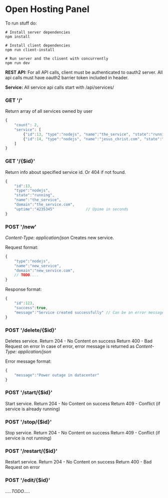 # Open Hosting Panel

To run stuff do:

```
# Install server dependencies
npm install

# Install client dependencies
npm run client-install

# Run server and the clisent with concurrently
npm run dev

```


**REST API:**
For all API calls, client must be authenticated to oauth2 server.
All api calls must have oauth2 barrier token included in header.

**Service:**
All service api calls start with /api/services/

### GET '/'
Return array of all services owned by user
```javascript
{
    "count": 2,
    "service": [
        {"id":13, "type":"nodejs", "name":"the_service", "state":"running"},
        {"id":14, "type":"nodejs", "name":"jesus_christ.com", "state":"stopped"}
    ]
}
```

### GET '/{$id}'
Return info about specified service id. Or 404 if not found.

```javascript
{
    "id":13,
    "type":"nodejs", 
    "state":"running",
    "name":"the_service",
    "domain":"the_service.com",
    "uptime":"4235345"              // Upime in seconds
}
```

### POST '/new'
*Content-Type: application/json*
Creates new service. 

Request format:
```javascript
{
    "type":"nodejs", 
    "name":"new_service",
    "domain":"new_service.com",
    // TODO....
}
```

Response format:
```javascript
{
    "id":123,
    "success":true,
    "message":"Service created successfully" // Can be an error message
}
```

### POST '/delete/{$id}'
Deletes service.
Return 204 - No Content on success
Return 400 - Bad Request on error
In case of error, error message is returned as *Content-Type: application/json*

Error message format:
```javascript
{
    "message":"Power outage in datacenter"
}
```

### POST '/start/{$id}'
Start service.
Return 204 - No Content on success
Return 409 - Conflict (if service is already running)

### POST '/stop/{$id}'
Stop service.
Return 204 - No Content on success
Return 409 - Conflict (if service is not running)

### POST '/restart/{$id}'
Restart service.
Return 204 - No Content on success
Return 400 - Bad Request on error


### POST '/edit/{$id}'
*.....TODO.....*